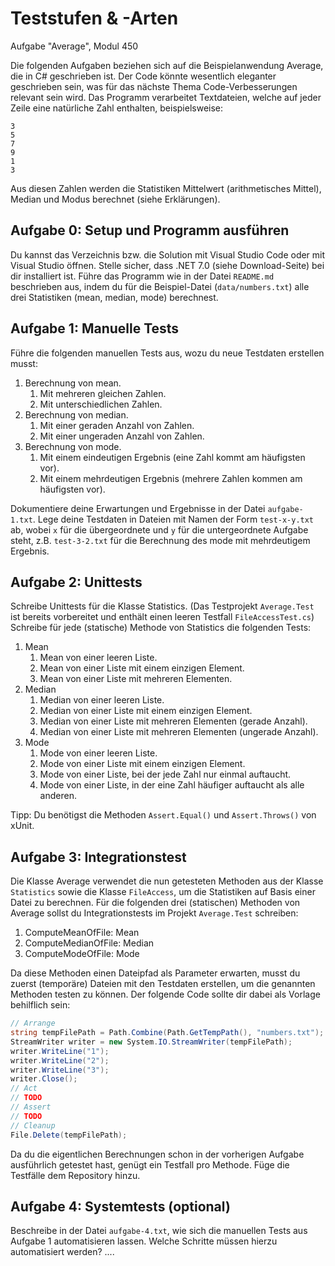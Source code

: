 # Teststufen & -Arten

Aufgabe "Average", Modul 450

Die folgenden Aufgaben beziehen sich auf die Beispielanwendung Average, die in C# geschrieben ist. Der Code könnte wesentlich eleganter geschrieben sein, was für das nächste Thema Code-Verbesserungen relevant sein wird. Das Programm verarbeitet Textdateien, welche auf jeder Zeile eine natürliche Zahl enthalten, beispielsweise:

```
3
5
7
9
1
3
```

Aus diesen Zahlen werden die Statistiken Mittelwert (arithmetisches Mittel), Median und Modus berechnet (siehe Erklärungen).

## Aufgabe 0: Setup und Programm ausführen

Du kannst das Verzeichnis bzw. die Solution mit Visual Studio Code oder mit Visual Studio öffnen. Stelle sicher, dass .NET 7.0 (siehe Download-Seite) bei dir installiert ist. Führe das Programm wie in der Datei `README.md` beschrieben aus, indem du für die Beispiel-Datei (`data/numbers.txt`) alle drei Statistiken (mean, median, mode) berechnest.

## Aufgabe 1: Manuelle Tests

Führe die folgenden manuellen Tests aus, wozu du neue Testdaten erstellen musst:

1. Berechnung von mean.
   1. Mit mehreren gleichen Zahlen.
   2. Mit unterschiedlichen Zahlen.
2. Berechnung von median.
   1. Mit einer geraden Anzahl von Zahlen.
   2. Mit einer ungeraden Anzahl von Zahlen.
3. Berechnung von mode.
   1. Mit einem eindeutigen Ergebnis (eine Zahl kommt am häufigsten vor).
   2. Mit einem mehrdeutigen Ergebnis (mehrere Zahlen kommen am häufigsten vor).

Dokumentiere deine Erwartungen und Ergebnisse in der Datei `aufgabe-1.txt`. Lege deine Testdaten in Dateien mit Namen der Form `test-x-y.txt` ab, wobei `x` für die übergeordnete und `y` für die untergeordnete Aufgabe steht, z.B. `test-3-2.txt` für die Berechnung des mode mit mehrdeutigem Ergebnis.

## Aufgabe 2: Unittests

Schreibe Unittests für die Klasse Statistics. (Das Testprojekt `Average.Test` ist bereits vorbereitet und enthält einen leeren Testfall `FileAccessTest.cs`) Schreibe für jede (statische) Methode von Statistics die folgenden Tests:

1. Mean
   1. Mean von einer leeren Liste.
   2. Mean von einer Liste mit einem einzigen Element.
   3. Mean von einer Liste mit mehreren Elementen.
2. Median
   1. Median von einer leeren Liste.
   2. Median von einer Liste mit einem einzigen Element.
   3. Median von einer Liste mit mehreren Elementen (gerade Anzahl).
   4. Median von einer Liste mit mehreren Elementen (ungerade Anzahl).
3. Mode
   1. Mode von einer leeren Liste.
   2. Mode von einer Liste mit einem einzigen Element.
   3. Mode von einer Liste, bei der jede Zahl nur einmal auftaucht.
   4. Mode von einer Liste, in der eine Zahl häufiger auftaucht als alle anderen.

Tipp: Du benötigst die Methoden `Assert.Equal()` und `Assert.Throws()` von xUnit.

## Aufgabe 3: Integrationstest

Die Klasse Average verwendet die nun getesteten Methoden aus der Klasse `Statistics` sowie die Klasse `FileAccess`, um die Statistiken auf Basis einer Datei zu berechnen. Für die folgenden drei (statischen) Methoden von Average sollst du Integrationstests im Projekt `Average.Test` schreiben:

1. ComputeMeanOfFile: Mean
2. ComputeMedianOfFile: Median
3. ComputeModeOfFile: Mode

Da diese Methoden einen Dateipfad als Parameter erwarten, musst du zuerst (temporäre) Dateien mit den Testdaten erstellen, um die genannten Methoden testen zu können. Der folgende Code sollte dir dabei als Vorlage behilflich sein:

```csharp
// Arrange
string tempFilePath = Path.Combine(Path.GetTempPath(), "numbers.txt");
StreamWriter writer = new System.IO.StreamWriter(tempFilePath);
writer.WriteLine("1");
writer.WriteLine("2");
writer.WriteLine("3");
writer.Close();
// Act
// TODO
// Assert
// TODO
// Cleanup
File.Delete(tempFilePath);
```

Da du die eigentlichen Berechnungen schon in der vorherigen Aufgabe ausführlich getestet hast, genügt ein Testfall pro Methode. Füge die Testfälle dem Repository hinzu.

## Aufgabe 4: Systemtests (optional)

Beschreibe in der Datei `aufgabe-4.txt`, wie sich die manuellen Tests aus Aufgabe 1 automatisieren lassen. Welche Schritte müssen hierzu automatisiert werden? ....
